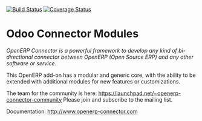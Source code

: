 [![Build Status](https://travis-ci.org/OCA/connector.svg?branch=master)](https://travis-ci.org/OCA/connector)
[![Coverage Status](https://img.shields.io/coveralls/OCA/connector.svg)](https://coveralls.io/r/OCA/connector?branch=master)

Odoo Connector Modules
======================

*OpenERP Connector is a powerful framework to develop any kind of bi-directional connector between OpenERP (Open Source ERP) and any other software or service.*

This OpenERP add-on has a modular and generic core, with the ability to be extended with additional modules for new features or customizations.

The team for the community is here: https://launchpad.net/~openerp-connector-community
Please join and subscribe to the mailing list.

Documentation:
http://www.openerp-connector.com
